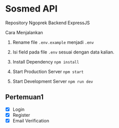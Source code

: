 # Sosmed API

Repository Ngoprek Backend ExpressJS

Cara Menjalankan

1.  Rename file `.env.example` menjadi `.env`
2.  Isi field pada file `.env` sesuai dengan data kalian.
3.  Install Dependency
    `npm install`
4.  Start Production Server
    `npm start`

5.  Start Development Server
    `npm run dev`

## Pertemuan1

- [x] Login
- [x] Register
- [x] Email Verification
